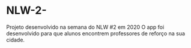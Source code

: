 # NLW-2-
Projeto desenvolvido na semana do NLW #2 em 2020
O app  foi desenvolvido para que alunos encontrem professores de reforço na sua cidade.
